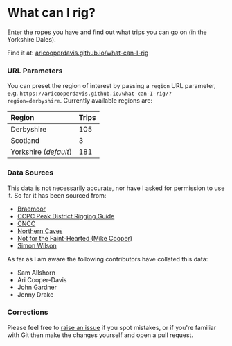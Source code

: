 # What can I rig?
Enter the ropes you have and find out what trips you can go on (in the Yorkshire Dales).

Find it at: [aricooperdavis.github.io/what-can-I-rig](https://aricooperdavis.github.io/what-can-I-rig/)

### URL Parameters
<!--
// Calculate number of trips per region using:
fetch(`./pitchlengths/${region}.txt`).then(response => response.text()).then(function (trips) {
    // Parse and sort pitch lengths
    trips = trips.split('\n').filter(
      line => !(line.startsWith('#') | line.length < 3)
    );
    console.log(trips);
});
-->
You can preset the region of interest by passing a `region` URL parameter, e.g. `https://aricooperdavis.github.io/what-can-I-rig/?region=derbyshire`. Currently available regions are:

| Region | Trips |
| :- | :- |
| Derbyshire | 105 |
| Scotland | 3 |
| Yorkshire (*default*)| 181 |

### Data Sources
This data is not necessarily accurate, nor have I asked for permission to use it. So far it has been sourced from:

- [Braemoor](https://www.braemoor.co.uk/caving/pitchlengths.txt)
- [CCPC Peak District Rigging Guide](https://www.ccpc.org.uk/rigging.html)
- [CNCC](https://cncc.org.uk)
- [Northern Caves](https://northerncaves.co.uk/)
- [Not for the Faint-Hearted (Mike Cooper)](https://starlessriver.com/shop/not-for-the-faint-hearted/)
- [Simon Wilson](https://resinanchor.co.uk/6.html)

As far as I am aware the following contributors have collated this data:

- Sam Allshorn
- Ari Cooper-Davis
- John Gardner
- Jenny Drake

### Corrections
Please feel free to [raise an issue](https://github.com/aricooperdavis/what-can-I-rig/issues) if you spot mistakes, or if you're familiar with Git then make the changes yourself and open a pull request.
